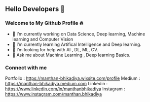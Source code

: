 ## Hello Developers 🧠
### Welcome to My Github Profile 🔥

- 🔭 I’m currently working on Data Science, Deep learning, Machine learning and Computer Vision
- 🌱 I’m currently learning Artifical Intelligence and Deep learning.
- 🤔 I’m looking for help with AI , DL, ML, CV.
- 💬 Ask me about Machine Learning , Deep learning Basics.

### Connect with me
Portfolio : https://manthan-bhikadiya.wixsite.com/profile
Medium    : https://manthan-bhikadiya.medium.com
Linkedin  : https://www.linkedin.com/in/manthanbhikadiya
Instagram : https://www.instagram.com/manthan.bhikadiya




